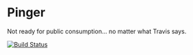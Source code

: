# Pinger

Not ready for public consumption... no matter what Travis says.

[![Build Status](https://travis-ci.org/andrewpmiller/pinger.svg)](https://travis-ci.org/andrewpmiller/pinger)
